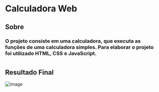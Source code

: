 # Calculadora Web

## Sobre

### O projeto consiste em uma calculadora, que executa as funções de uma calculadora simples. Para elaborar o projeto foi utilizado HTML, CSS e JavaScript.
#
## Resultado Final

![image](https://user-images.githubusercontent.com/91344005/136272751-6c7ff6dc-2607-4d60-aa1c-f436476f18b0.png)


